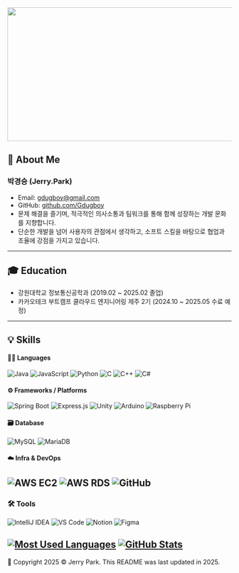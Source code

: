 <a href="https://www.gitanimals.org/en_US?utm_medium=image&utm_source=Gdugboy&utm_content=farm">
<img
  src="https://render.gitanimals.org/farms/Gdugboy"
  width="1200"
  height="300"
/>
</a>
  
## 👋 About Me
### 박경승 (Jerry.Park)
- Email: gdugboy@gmail.com
- GitHub: [github.com/Gdugboy](https://github.com/Gdugboy)
- 문제 해결을 즐기며, 적극적인 의사소통과 팀워크를 통해 함께 성장하는 개발 문화를 지향합니다.  
- 단순한 개발을 넘어 사용자의 관점에서 생각하고, 소프트 스킬을 바탕으로 협업과 조율에 강점을 가지고 있습니다.

---

## 🎓 Education
- 강원대학교 정보통신공학과 (2019.02 ~ 2025.02 졸업)
- 카카오테크 부트캠프 클라우드 엔지니어링 제주 2기 (2024.10 ~ 2025.05 수료 예정)

---

## 💡 Skills

#### 👨‍💻 Languages
![Java](https://img.shields.io/badge/Java-007396?style=for-the-badge&logo=java&logoColor=white)
![JavaScript](https://img.shields.io/badge/JavaScript-F7DF1E?style=for-the-badge&logo=javascript&logoColor=black)
![Python](https://img.shields.io/badge/Python-3776AB?style=for-the-badge&logo=python&logoColor=white)
![C](https://img.shields.io/badge/C-00599C?style=for-the-badge&logo=c&logoColor=white)
![C++](https://img.shields.io/badge/C++-00599C?style=for-the-badge&logo=cplusplus&logoColor=white)
![C#](https://img.shields.io/badge/C%23-239120?style=for-the-badge&logo=csharp&logoColor=white)

#### ⚙️ Frameworks / Platforms
![Spring Boot](https://img.shields.io/badge/Spring_Boot-6DB33F?style=for-the-badge&logo=spring-boot&logoColor=white)
![Express.js](https://img.shields.io/badge/Express-000000?style=for-the-badge&logo=express&logoColor=white)
![Unity](https://img.shields.io/badge/Unity-000000?style=for-the-badge&logo=unity&logoColor=white)
![Arduino](https://img.shields.io/badge/Arduino-00979D?style=for-the-badge&logo=arduino&logoColor=white)
![Raspberry Pi](https://img.shields.io/badge/Raspberry%20Pi-C51A4A?style=for-the-badge&logo=raspberrypi&logoColor=white)

#### 🗃️ Database
![MySQL](https://img.shields.io/badge/MySQL-4479A1?style=for-the-badge&logo=mysql&logoColor=white)
![MariaDB](https://img.shields.io/badge/MariaDB-003545?style=for-the-badge&logo=mariadb&logoColor=white)

#### ☁️ Infra & DevOps
![AWS EC2](https://img.shields.io/badge/AWS_EC2-FF9900?style=for-the-badge&logo=amazonaws&logoColor=white)
![AWS RDS](https://img.shields.io/badge/AWS_RDS-527FFF?style=for-the-badge&logo=amazonrds&logoColor=white)
![GitHub](https://img.shields.io/badge/GitHub-181717?style=for-the-badge&logo=github&logoColor=white)
---

### 🛠️ Tools
![IntelliJ IDEA](https://img.shields.io/badge/IntelliJ-000000?style=for-the-badge&logo=intellijidea&logoColor=white)
![VS Code](https://img.shields.io/badge/VS%20Code-007ACC?style=for-the-badge&logo=visualstudiocode&logoColor=white)
![Notion](https://img.shields.io/badge/Notion-000000?style=for-the-badge&logo=notion&logoColor=white)
![Figma](https://img.shields.io/badge/Figma-F24E1E?style=for-the-badge&logo=figma&logoColor=white)

[![Most Used Languages](https://github-readme-stats.vercel.app/api/top-langs/?username=gdugboy&theme=dark)](https://github.com/gdugboy)
[![GitHub Stats](https://github-readme-stats.vercel.app/api?username=gdugboy&theme=dark)](https://github.com/gdugboy)
---
📄 Copyright 2025 © Jerry Park. This README was last updated in 2025.
